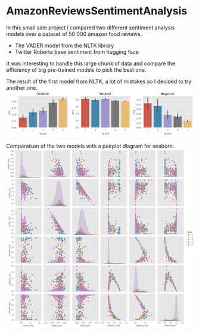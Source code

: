 # AmazonReviewsSentimentAnalysis

In this small side project I compared two different sentiment analysis models over a dataset of 50 000 amazon food reviews.
- The VADER model from the NLTK library
- Twitter Roberta base sentiment from hugging face 

It was interesting to handle this large chunk of data and compare the efficiency of big pre-trained models to pick the best one.

The result of the first model from NLTK, a lot of mistakes so I decided to try another one.
![alt text](SentimentAnalysis2.png)

Comparaison of the two models with a pairplot diagram for seaborn.
![alt text](SentimentAnalysis1.png)

